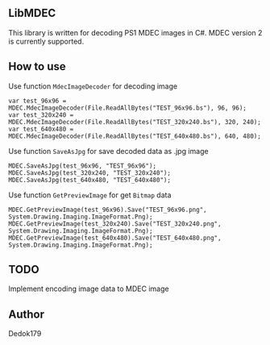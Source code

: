 ## LibMDEC
This library is written for decoding PS1 MDEC images in C#. MDEC version 2 is currently supported.

## How to use
Use function ```MdecImageDecoder``` for decoding image
```
var test_96x96 = MDEC.MdecImageDecoder(File.ReadAllBytes("TEST_96x96.bs"), 96, 96);
var test_320x240 = MDEC.MdecImageDecoder(File.ReadAllBytes("TEST_320x240.bs"), 320, 240);
var test_640x480 = MDEC.MdecImageDecoder(File.ReadAllBytes("TEST_640x480.bs"), 640, 480);
```

Use function ```SaveAsJpg``` for save decoded data as .jpg image
```
MDEC.SaveAsJpg(test_96x96, "TEST_96x96");
MDEC.SaveAsJpg(test_320x240, "TEST_320x240");
MDEC.SaveAsJpg(test_640x480, "TEST_640x480");
```

Use function ```GetPreviewImage``` for get ```Bitmap``` data
```
MDEC.GetPreviewImage(test_96x96).Save("TEST_96x96.png", System.Drawing.Imaging.ImageFormat.Png);
MDEC.GetPreviewImage(test_320x240).Save("TEST_320x240.png", System.Drawing.Imaging.ImageFormat.Png);
MDEC.GetPreviewImage(test_640x480).Save("TEST_640x480.png", System.Drawing.Imaging.ImageFormat.Png);
```

## TODO
Implement encoding image data to MDEC image

## Author
Dedok179
